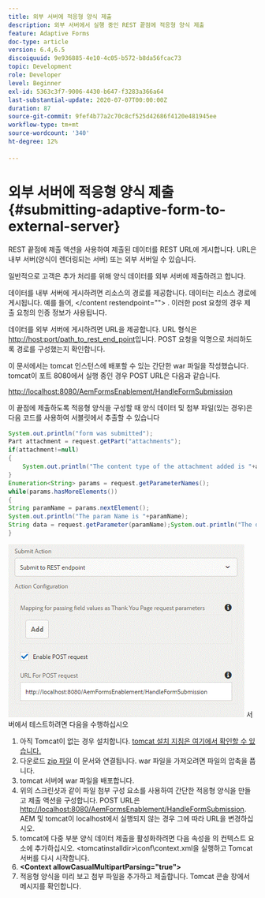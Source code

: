 ```yaml
---
title: 외부 서버에 적응형 양식 제출
description: 외부 서버에서 실행 중인 REST 끝점에 적응형 양식 제출
feature: Adaptive Forms
doc-type: article
version: 6.4,6.5
discoiquuid: 9e936885-4e10-4c05-b572-b8da56fcac73
topic: Development
role: Developer
level: Beginner
exl-id: 5363c3f7-9006-4430-b647-f3283a366a64
last-substantial-update: 2020-07-07T00:00:00Z
duration: 87
source-git-commit: 9fef4b77a2c70c8cf525d42686f4120e481945ee
workflow-type: tm+mt
source-wordcount: '340'
ht-degree: 12%

---
```


# 외부 서버에 적응형 양식 제출 {#submitting-adaptive-form-to-external-server}

REST 끝점에 제출 액션을 사용하여 제출된 데이터를 REST URL에 게시합니다. URL은 내부 서버(양식이 렌더링되는 서버) 또는 외부 서버일 수 있습니다.

일반적으로 고객은 추가 처리를 위해 양식 데이터를 외부 서버에 제출하려고 합니다.

데이터를 내부 서버에 게시하려면 리소스의 경로를 제공합니다. 데이터는 리소스 경로에 게시됩니다. 예를 들어, &lt;/content restendpoint=&quot;&quot;> . 이러한 post 요청의 경우 제출 요청의 인증 정보가 사용됩니다.

데이터를 외부 서버에 게시하려면 URL을 제공합니다. URL 형식은 <http://host:port/path_to_rest_end_point>입니다. POST 요청을 익명으로 처리하도록 경로를 구성했는지 확인합니다.

이 문서에서는 tomcat 인스턴스에 배포할 수 있는 간단한 war 파일을 작성했습니다. tomcat이 포트 8080에서 실행 중인 경우 POST URL은 다음과 같습니다.

<http://localhost:8080/AemFormsEnablement/HandleFormSubmission>

이 끝점에 제출하도록 적응형 양식을 구성할 때 양식 데이터 및 첨부 파일(있는 경우)은 다음 코드를 사용하여 서블릿에서 추출할 수 있습니다

```java
System.out.println("form was submitted");
Part attachment = request.getPart("attachments");
if(attachment!=null)
{
    System.out.println("The content type of the attachment added is "+attachment.getContentType());
}
Enumeration<String> params = request.getParameterNames();
while(params.hasMoreElements())
{
String paramName = params.nextElement();
System.out.println("The param Name is "+paramName);
String data = request.getParameter(paramName);System.out.println("The data  is "+data);
}
```

![formsubmission](assets/formsubmission.gif)
서버에서 테스트하려면 다음을 수행하십시오

1. 아직 Tomcat이 없는 경우 설치합니다. [tomcat 설치 지침은 여기에서 확인할 수 있습니다.](https://helpx.adobe.com/experience-manager/kt/forms/using/preparing-datasource-for-form-data-model-tutorial-use.html)
1. 다운로드 [zip 파일](assets/aemformsenablement.zip) 이 문서와 연결됩니다. war 파일을 가져오려면 파일의 압축을 풉니다.
1. tomcat 서버에 war 파일을 배포합니다.
1. 위의 스크린샷과 같이 파일 첨부 구성 요소를 사용하여 간단한 적응형 양식을 만들고 제출 액션을 구성합니다. POST URL은 <http://localhost:8080/AemFormsEnablement/HandleFormSubmission>. AEM 및 tomcat이 localhost에서 실행되지 않는 경우 그에 따라 URL을 변경하십시오.
1. tomcat에 다중 부분 양식 데이터 제출을 활성화하려면 다음 속성을 의 컨텍스트 요소에 추가하십시오. &lt;tomcatinstalldir>\conf\context.xml을 실행하고 Tomcat 서버를 다시 시작합니다.
1. **&lt;Context allowCasualMultipartParsing=&quot;true&quot;>**
1. 적응형 양식을 미리 보고 첨부 파일을 추가하고 제출합니다. Tomcat 콘솔 창에서 메시지를 확인합니다.
